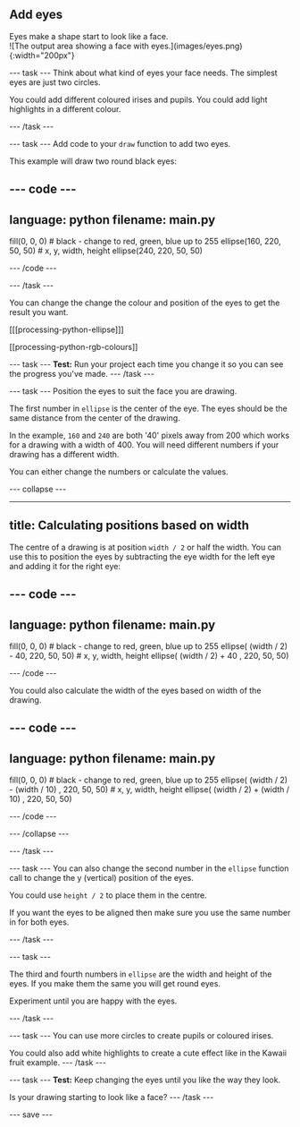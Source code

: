 ## Add eyes

<div style="display: flex; flex-wrap: wrap">
<div style="flex-basis: 200px; flex-grow: 1; margin-right: 15px;">
Eyes make a shape start to look like a face.
</div>
<div>
![The output area showing a face with eyes.](images/eyes.png){:width="200px"}
</div>
</div>

--- task ---
Think about what kind of eyes your face needs. The simplest eyes are just two circles. 

You could add different coloured irises and pupils. You could add light highlights in a different colour. 

--- /task ---

--- task ---
Add code to your `draw` function to add two eyes.

This example will draw two round black eyes:

--- code ---
---
language: python
filename: main.py
---

  fill(0, 0, 0) # black - change to red, green, blue up to 255
  ellipse(160, 220, 50, 50) # x, y, width, height
  ellipse(240, 220, 50, 50)

--- /code ---

--- /task ---

You can change the change the colour and position of the eyes to get the result you want.

[[[processing-python-ellipse]]]

[[processing-python-rgb-colours]]

--- task ---
**Test:** Run your project each time you change it so you can see the progress you've made.
--- /task ---

--- task ---
Position the eyes to suit the face you are drawing. 

The first number in `ellipse` is the center of the eye. The eyes should be the same distance from the center of the drawing. 

In the example, `160` and `240` are both '40' pixels away from 200 which works for a drawing with a width of 400. You will need different numbers if your drawing has a different width. 

You can either change the numbers or calculate the values.

--- collapse ---

---
title: Calculating positions based on width
---

The centre of a drawing is at position `width / 2` or half the width. You can use this to position the eyes by subtracting the eye width for the left eye and adding it for the right eye:

--- code ---
---
language: python
filename: main.py
---

  fill(0, 0, 0) # black - change to red, green, blue up to 255
  ellipse( (width / 2) - 40, 220, 50, 50) # x, y, width, height
  ellipse( (width / 2) + 40 , 220, 50, 50)

--- /code ---

You could also calculate the width of the eyes based on width of the drawing.

--- code ---
---
language: python
filename: main.py
---

  fill(0, 0, 0) # black - change to red, green, blue up to 255
  ellipse( (width / 2) - (width / 10) , 220, 50, 50) # x, y, width, height
  ellipse( (width / 2) + (width / 10) , 220, 50, 50)

--- /code ---

--- /collapse ---

--- /task ---

--- task ---
You can also change the second number in the `ellipse` function call to change the y (vertical) position of the eyes. 

You could use `height / 2` to place them in the centre.

If you want the eyes to be aligned then make sure you use the same number in for both eyes.

--- /task ---

--- task ---

The third and fourth numbers in `ellipse` are the width and height of the eyes. If you make them the same you will get round eyes.

Experiment until you are happy with the eyes. 

--- /task ---

--- task ---
You can use more circles to create pupils or coloured irises.

You could also add white highlights to create a cute effect like in the Kawaii fruit example.
--- /task ---

--- task ---
**Test:** Keep changing the eyes until you like the way they look.

Is your drawing starting to look like a face?
--- /task ---

--- save ---